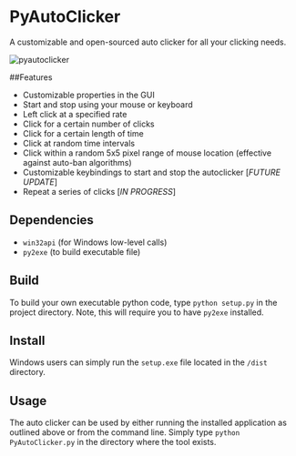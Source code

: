 PyAutoClicker
=============

A customizable and open-sourced auto clicker for all your clicking needs.

![pyautoclicker](https://cloud.githubusercontent.com/assets/7663987/5933185/7be0968c-a68a-11e4-9e11-1fae3441ba4c.png)

##Features

+ Customizable properties in the GUI
+ Start and stop using your mouse or keyboard
+ Left click at a specified rate
+ Click for a certain number of clicks
+ Click for a certain length of time
+ Click at random time intervals
+ Click within a random 5x5 pixel range of mouse location (effective against auto-ban algorithms)
+ Customizable keybindings to start and stop the autoclicker [*FUTURE UPDATE*]
+ Repeat a series of clicks [*IN PROGRESS*]

## Dependencies

+ `win32api` (for Windows low-level calls)
+ `py2exe` (to build executable file)

## Build

To build your own executable python code, type `python setup.py` in the project directory. Note, this will require you to have `py2exe` installed.

## Install

Windows users can simply run the `setup.exe` file located in the `/dist` directory.

## Usage

The auto clicker can be used by either running the installed application as outlined above or from the command line. Simply type `python PyAutoClicker.py` in the directory where the tool exists.
